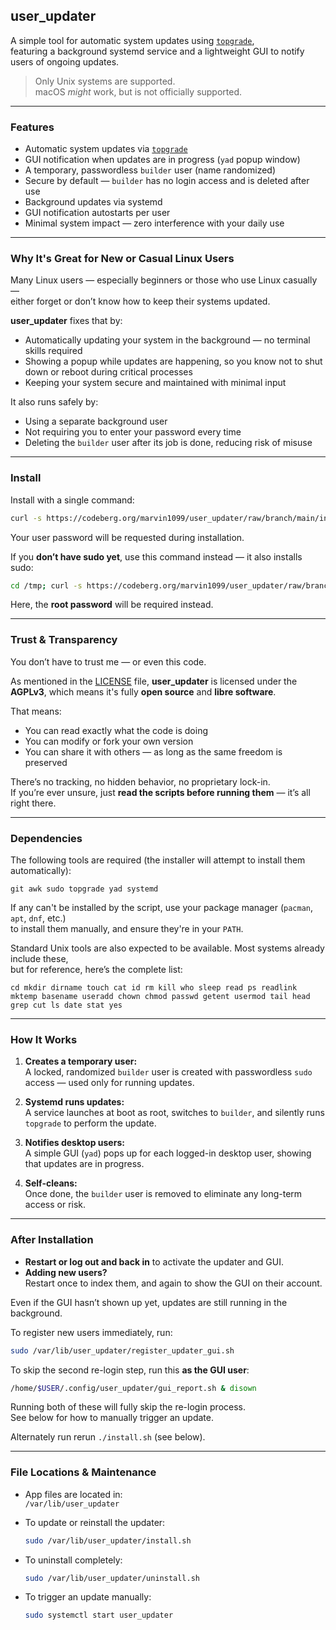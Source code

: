 ## **user_updater**

A simple tool for automatic system updates using [`topgrade`](https://github.com/topgrade-rs/topgrade),  
featuring a background systemd service and a lightweight GUI to notify users of ongoing updates.

> Only Unix systems are supported.  
> macOS *might* work, but is not officially supported.

---

### Features

- Automatic system updates via [`topgrade`](https://github.com/topgrade-rs/topgrade)
- GUI notification when updates are in progress (`yad` popup window)
- A temporary, passwordless `builder` user (name randomized)
- Secure by default — `builder` has no login access and is deleted after use
- Background updates via systemd
- GUI notification autostarts per user
- Minimal system impact — zero interference with your daily use

---

### Why It's Great for New or Casual Linux Users

Many Linux users — especially beginners or those who use Linux casually —  
either forget or don’t know how to keep their systems updated.

**user_updater** fixes that by:

- Automatically updating your system in the background — no terminal skills required  
- Showing a popup while updates are happening, so you know not to shut down or reboot during critical processes  
- Keeping your system secure and maintained with minimal input

It also runs safely by:
- Using a separate background user
- Not requiring you to enter your password every time
- Deleting the `builder` user after its job is done, reducing risk of misuse

---

### Install

Install with a single command:

```bash
curl -s https://codeberg.org/marvin1099/user_updater/raw/branch/main/install.sh | sudo bash
```

Your user password will be requested during installation.

If you **don’t have sudo yet**, use this command instead — it also installs sudo:

```bash
cd /tmp; curl -s https://codeberg.org/marvin1099/user_updater/raw/branch/main/install.sh > install.sh; chmod +x install.sh; su -c "./install.sh"; rm install.sh
```

Here, the **root password** will be required instead.

---

### Trust & Transparency

You don’t have to trust me — or even this code.

As mentioned in the [LICENSE](./LICENSE) file, **user_updater** is licensed under the **AGPLv3**, which means it's fully **open source** and **libre software**.

That means:
- You can read exactly what the code is doing  
- You can modify or fork your own version  
- You can share it with others — as long as the same freedom is preserved

There’s no tracking, no hidden behavior, no proprietary lock-in.  
If you’re ever unsure, just **read the scripts before running them** — it’s all right there.

---

### Dependencies

The following tools are required (the installer will attempt to install them automatically):

```
git awk sudo topgrade yad systemd
```

If any can't be installed by the script, use your package manager (`pacman`, `apt`, `dnf`, etc.)  
to install them manually, and ensure they're in your `PATH`.

Standard Unix tools are also expected to be available. Most systems already include these,  
but for reference, here’s the complete list:

```
cd mkdir dirname touch cat id rm kill who sleep read ps readlink mktemp basename useradd chown chmod passwd getent usermod tail head grep cut ls date stat yes
```

---

### How It Works

1. **Creates a temporary user:**  
   A locked, randomized `builder` user is created with passwordless `sudo` access — used only for running updates.

2. **Systemd runs updates:**  
   A service launches at boot as root, switches to `builder`, and silently runs `topgrade` to perform the update.

3. **Notifies desktop users:**  
   A simple GUI (`yad`) pops up for each logged-in desktop user, showing that updates are in progress.

4. **Self-cleans:**  
   Once done, the `builder` user is removed to eliminate any long-term access or risk.

---

### After Installation

- **Restart or log out and back in** to activate the updater and GUI.
- **Adding new users?**  
  Restart once to index them, and again to show the GUI on their account.

Even if the GUI hasn’t shown up yet, updates are still running in the background.

To register new users immediately, run:
```bash
sudo /var/lib/user_updater/register_updater_gui.sh
```

To skip the second re-login step, run this **as the GUI user**:
```bash
/home/$USER/.config/user_updater/gui_report.sh & disown
```

Running both of these will fully skip the re-login process.  
See below for how to manually trigger an update.

Alternately run rerun `./install.sh` (see below).

---

### File Locations & Maintenance

- App files are located in:  
  `/var/lib/user_updater`

- To update or reinstall the updater:  
  ```bash
  sudo /var/lib/user_updater/install.sh
  ```

- To uninstall completely:  
  ```bash
  sudo /var/lib/user_updater/uninstall.sh
  ```

- To trigger an update manually:  
  ```bash
  sudo systemctl start user_updater
  ```